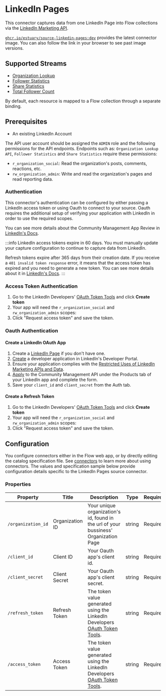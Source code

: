 

# LinkedIn Pages

This connector captures data from one LinkedIn Page into Flow collections via the [LinkedIn Marketing API](https://learn.microsoft.com/en-us/linkedin/marketing/integrations/marketing-integrations-overview?view=li-lms-2024-03).

[`ghcr.io/estuary/source-linkedin-pages:dev`](https://ghcr.io/estuary/source-linkedin-pages:dev) provides the latest connector image. You can also follow the link in your browser to see past image versions.

## Supported Streams

- [Organization Lookup](https://docs.microsoft.com/en-us/linkedin/marketing/integrations/community-management/organizations/organization-lookup-api?tabs=http#retrieve-organizations)
- [Follower Statistics](https://docs.microsoft.com/en-us/linkedin/marketing/integrations/community-management/organizations/follower-statistics?tabs=http#retrieve-lifetime-follower-statistics)
- [Share Statistics](https://docs.microsoft.com/en-us/linkedin/marketing/integrations/community-management/organizations/share-statistics?tabs=http#retrieve-lifetime-share-statistics)
- [Total Follower Count](https://docs.microsoft.com/en-us/linkedin/marketing/integrations/community-management/organizations/organization-lookup-api?tabs=http#retrieve-organization-follower-count)

By default, each resource is mapped to a Flow collection through a separate binding.

## Prerequisites

* An existing LinkedIn Account

The API user account should be assigned the `ADMIN` role and the following permissions for the API endpoints.
Endpoints such as: `Organization Lookup API`, `Follower Statistics` and `Share Statistics` require these permissions:
- `r_organization_social`: Read the organization's posts, comments, reactions, etc.
- `rw_organization_admin`: Write and read the organization's pages and read reporting data.

### Authentication
This connector's authentication can be configured by either passing a LinkedIn access token or using Oauth to connect to your source. Oauth requires the additional setup of verifying your application with LinkedIn in order to use the required scopes.

You can see more details about the Community Management App Review in [LinkedIn's Docs](https://learn.microsoft.com/en-us/linkedin/marketing/community-management-app-review?view=li-lms-2024-03).

:::info
LinkedIn access tokens expire in 60 days.
You must manually update your capture configuration to continue to capture data from LinkedIn.

Refresh tokens expire after 365 days from their creation date. If you receive a `401 invalid token response` error, it means that the access token has expired and you need to generate a new token. You can see more details about it in [LinkedIn's Docs](https://docs.microsoft.com/en-us/linkedin/shared/authentication/authorization-code-flow).
:::

### Access Token Authentication

1. Go to the LinkedIn Developers' [OAuth Token Tools](https://www.linkedin.com/developers/tools/oauth) and click **Create token**
2. Your app will need the `r_organization_social` and `rw_organization_admin` scopes:
3. Click "Request access token" and save the token.

### Oauth Authentication

#### Create a LinkedIn OAuth App
1. Create a [LinkedIn Page](https://www.linkedin.com/help/linkedin/answer/a543852) if you don't have one.
2. [Create](https://www.linkedin.com/developers/apps/new) a developer application in LinkedIn's Developer Portal.
3. Ensure your application complies with the [Restricted Uses of LinkedIn Marketing APIs and Data](https://learn.microsoft.com/en-us/linkedin/marketing/restricted-use-cases?view=li-lms-2024-03).
4. [Apply](https://learn.microsoft.com/en-us/linkedin/marketing/increasing-access?view=li-lms-2024-03#increasing-access) to the Community Management API under the Products tab of your LinkedIn app and complete the form.
5. Save your `client_id` and `client_secret` from the Auth tab.

#### Create a Refresh Token
1. Go to the LinkedIn Developers' [OAuth Token Tools](https://www.linkedin.com/developers/tools/oauth) and click **Create token**
2. Your app will need the `r_organization_social` and `rw_organization_admin` scopes:
3. Click "Request access token" and save the token.

## Configuration

You configure connectors either in the Flow web app, or by directly editing the catalog specification file.
See [connectors](/concepts/connectors.md#using-connectors) to learn more about using connectors. The values and specification sample below provide configuration details specific to the LinkedIn Pages source connector.

### Properties

| Property           | Title           | Description                                                                                                                   | Type   | Required/Default |
| ------------------ | --------------- | ----------------------------------------------------------------------------------------------------------------------------- | ------ | ---------------- |
| `/organization_id` | Organization ID | Your unique organization's id, found in the url of your bussiness' Organization Page                                          | string | Required         |
| `/client_id`       | Client ID       | Your Oauth app's client id.                                                                                                   | string | Required         |
| `/client_secret`   | Client Secret   | Your Oauth app's client secret.                                                                                               | string | Required         |
| `/refresh_token`   | Refresh Token   | The token value generated using the LinkedIn Developers [OAuth Token Tools](https://www.linkedin.com/developers/tools/oauth). | string | Required         |
| `/access_token`    | Access Token    | The token value generated using the LinkedIn Developers [OAuth Token Tools](https://www.linkedin.com/developers/tools/oauth). | string | Required         |


